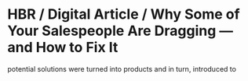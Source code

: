 # HBR / Digital Article / Why Some of Your Salespeople Are Dragging — and How to Fix It

potential solutions were turned into products and in turn, introduced to